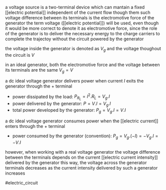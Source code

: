 a voltage source is a two-terminal device which can mantain a fixed [[electric potential]] independent of the current flow though them 
such voltage difference between its terminals is the electromotive force of the generator
the term voltage ([[electric potential]]) will be used, even though it would be more correct to denote it as electromotive force, since the role of the generator is to deliver the necessary energy to the charge carriers to complete the trajectoy without the circuit powered by the generator

the voltage inside the generator is denoted as $V_g$ and the voltage thoughout the circuit is $V$

in an ideal generator, both the electromotive force and the voltage between its terminals are the same $V_g=V$ 

a dc ideal voltage generator delivers power when current $I$ exits the generator through the $+$ terminal
- power dissipated by the load:  $P_{R_L} = I^2.R_L=V_g.I$
- power delivered by the generator: $P=V.I=V_g.I$
- total power developed by the generator: $P_g=V_g.I=V.I$


a dc ideal voltage generator consumes power when the [[electric current]] enters through the $+$ terminal
- power consumed by the generator (convention): $P_g=V_g.(-I)=-V_g.I=-V.I$

however, when working with a real voltage generator the voltage difference between the terminals depends on the current [[electric current intensity]] delivered by the generator
this way, the voltage across the generator terminals decreases as the current intensity delivered by such a generator increases

#electric_circuit